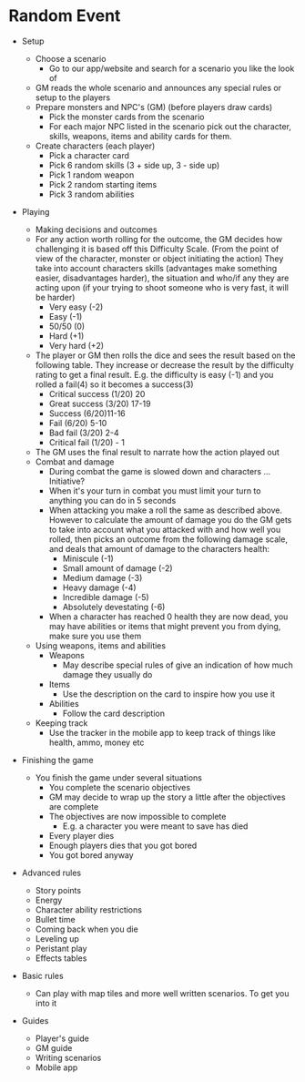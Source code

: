 # Random Event

- Setup
  - Choose a scenario
    - Go to our app/website and search for a scenario you like the look of
  - GM reads the whole scenario and announces any special rules or setup to the players
  - Prepare monsters and NPC's (GM) (before players draw cards)
    - Pick the monster cards from the scenario
    - For each major NPC listed in the scenario pick out the character, skills, weapons, items and ability cards for them.
  - Create characters (each player)
    - Pick a character card
    - Pick 6 random skills (3 + side up, 3 - side up)
    - Pick 1 random weapon
    - Pick 2 random starting items
    - Pick 3 random abilities
- Playing
  - Making decisions and outcomes
  - For any action worth rolling for the outcome, the GM decides how challenging it is based off this Difficulty Scale. (From the point of view of the character, monster or object initiating the action) They take into account characters skills (advantages make something easier, disadvantages harder), the situation and who/if any they are acting upon (if your trying to shoot someone who is very fast, it will be harder)
    - Very easy (-2)
    - Easy (-1)
    - 50/50 (0)
    - Hard (+1)
    - Very hard (+2)
  - The player or GM then rolls the dice and sees the result based on the following table. They increase or decrease the result by the difficulty rating to get a final result. E.g. the difficulty is easy (-1) and you rolled a fail(4) so it becomes a success(3)
    - Critical success (1/20) 20
    - Great success (3/20) 17-19
    - Success (6/20)11-16
    - Fail (6/20) 5-10
    - Bad fail (3/20) 2-4
    - Critical fail (1/20) - 1
  - The GM uses the final result to narrate how the action played out
  - Combat and damage
    - During combat the game is slowed down and characters ... Initiative?
    - When it's your turn in combat you must limit your turn to anything you can do in 5 seconds
    - When attacking you make a roll the same as described above. However to calculate the amount of damage you do the GM gets to take into account what you attacked with and how well you rolled, then picks an outcome from the following damage scale, and deals that amount of damage to the characters health:
      - Miniscule (-1)
      - Small amount of damage (-2)
      - Medium damage (-3)
      - Heavy damage (-4)
      - Incredible damage (-5)
      - Absolutely devestating (-6)
    - When a character has reached 0 health they are now dead, you may have abilities or items that might prevent you from dying, make sure you use them
  - Using weapons, items and abilities
    - Weapons
      - May describe special rules of give an indication of how much damage they usually do
    - Items
      - Use the description on the card to inspire how you use it
    - Abilities
      - Follow the card description
  - Keeping track
    - Use the tracker in the mobile app to keep track of things like health, ammo, money etc
- Finishing the game

  - You finish the game under several situations
    - You complete the scenario objectives
    - GM may decide to wrap up the story a little after the objectives are complete
    - The objectives are now impossible to complete
      - E.g. a character you were meant to save has died
    - Every player dies
    - Enough players dies that you got bored
    - You got bored anyway

- Advanced rules

  - Story points
  - Energy
  - Character ability restrictions
  - Bullet time
  - Coming back when you die
  - Leveling up
  - Peristant play
  - Effects tables

- Basic rules

  - Can play with map tiles and more well written scenarios. To get you into it

- Guides
  - Player's guide
  - GM guide
  - Writing scenarios
  - Mobile app
